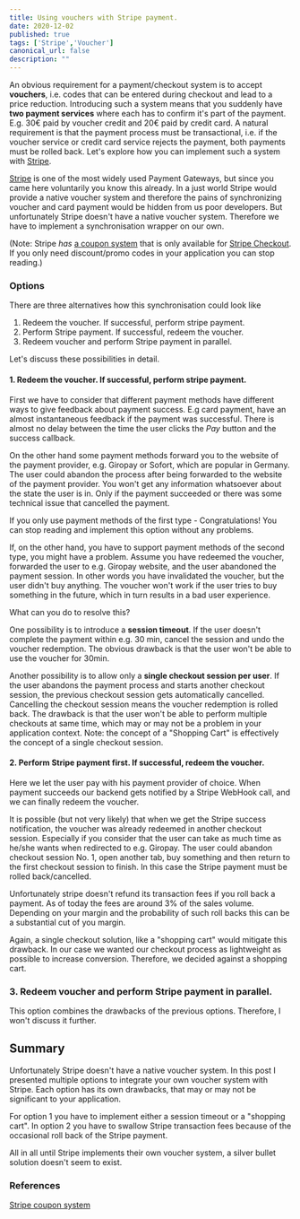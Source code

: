 ```yaml
---
title: Using vouchers with Stripe payment.
date: 2020-12-02
published: true
tags: ['Stripe','Voucher']
canonical_url: false
description: ""
---
```


An obvious requirement for a payment/checkout system is to accept **vouchers**, i.e. codes that can be entered during checkout and lead to a price reduction. Introducing such a system means that you suddenly have **two payment services** where each has to confirm it's part of the payment. E.g. 30€ paid by voucher credit and 20€ paid by credit card. A natural requirement is that the payment process must be transactional, i.e. if the voucher service or credit card service rejects the payment, both payments must be rolled back. Let's explore how you can implement such a system with [Stripe](https://stripe.com).

[Stripe](https://stripe.com) is one of the most widely used Payment Gateways, but since you came here voluntarily you know this already. In a just world Stripe would provide a native voucher system and therefore the pains of synchronizing voucher and card payment would be hidden from us poor developers. But unfortunately Stripe doesn't have a native voucher system. Therefore we have to implement a synchronisation wrapper on our own.

(Note: Stripe *has* [a coupon system](https://stripe.com/docs/payments/checkout/discounts) that is only available for [Stripe Checkout](https://stripe.com/de/payments/checkout). If you only need discount/promo codes in your application you can stop reading.)

### Options

There are three alternatives how this synchronisation could look like

1. Redeem the voucher. If successful, perform stripe payment. 
2. Perform Stripe payment. If successful, redeem the voucher.
3. Redeem voucher and perform Stripe payment in parallel.

Let's discuss these possibilities in detail.

#### 1. Redeem the voucher. If successful, perform stripe payment. 

First we have to consider that different payment methods have different ways to give feedback about payment success. E.g card payment, have an almost instantaneous feedback if the payment was successful. There is almost no delay between the time the user clicks the *Pay* button and the success callback.

On the other hand some payment methods forward you to the website of the payment provider, e.g. Giropay or Sofort, which are popular in Germany. The user could abandon the process after being forwarded to the website of the payment provider. You won't get any information whatsoever about  the state the user is in. Only if the payment succeeded or there was some technical issue that cancelled the payment. 

If you only use payment methods of the first type - Congratulations! You can stop reading and implement this option without any problems.

If, on the other hand, you have to support payment methods of the second type, you might have a problem. Assume you have redeemed the voucher, forwarded the user to e.g. Giropay website, and the user abandoned the payment session. In other words you have invalidated the voucher, but the user didn't buy anything. The voucher won't work if the user tries to buy something in the future, which in turn results in a bad user experience. 

What can you do to resolve this?

One possibility is to introduce a **session timeout**. If the user doesn't complete the payment within e.g. 30 min, cancel the session and undo the voucher redemption. The obvious drawback is that the user won't be able to use the voucher for 30min.

Another possibility is to allow only a **single checkout session per user**. If the user abandons the payment process and starts another checkout session, the previous checkout session gets automatically cancelled. Cancelling the checkout session means the voucher redemption is rolled back. The drawback is that the user won't be able to perform multiple checkouts at same time, which may or may not be a problem in your application context. Note: the concept of a "Shopping Cart" is effectively the concept of a single checkout session.

#### 2. Perform Stripe payment first. If successful, redeem the voucher.

Here we let the user pay with his payment provider of choice. When payment succeeds our backend gets notified by a Stripe WebHook call, and we can finally redeem the voucher. 

It is possible (but not very likely) that when we get the Stripe success notification, the voucher was already redeemed in another checkout session. Especially if you consider that the user can take as much time as he/she wants when redirected to e.g. Giropay. The user could abandon checkout session No. 1, open another tab, buy something and then return to the first checkout session to finish. In this case the Stripe payment must be rolled back/cancelled.

Unfortunately stripe doesn't refund its transaction fees if you roll back a payment. As of today the fees are around 3% of the sales volume. Depending on your margin and the probability of such roll backs this can be a substantial cut of you margin.

Again, a single checkout solution, like a "shopping cart" would mitigate this drawback. In our case we wanted our checkout process as lightweight as possible to increase conversion. Therefore, we decided against a shopping cart.

### 3. Redeem voucher and perform Stripe payment in parallel.

This option combines the drawbacks of the previous options. Therefore, I won't discuss it further.

## Summary

Unfortunately Stripe doesn't have a native voucher system. In this post I presented multiple options to integrate your own voucher system with Stripe. Each option has its own drawbacks, that may or may not be significant to your application. 

For option 1 you have to implement either a session timeout or a "shopping cart". In option 2 you have to swallow Stripe transaction fees because of the occasional roll back of the Stripe payment. 

All in all until Stripe implements their own voucher system, a silver bullet solution doesn't seem to exist.

### References

[Stripe coupon system](https://stripe.com/docs/payments/checkout/discounts)


